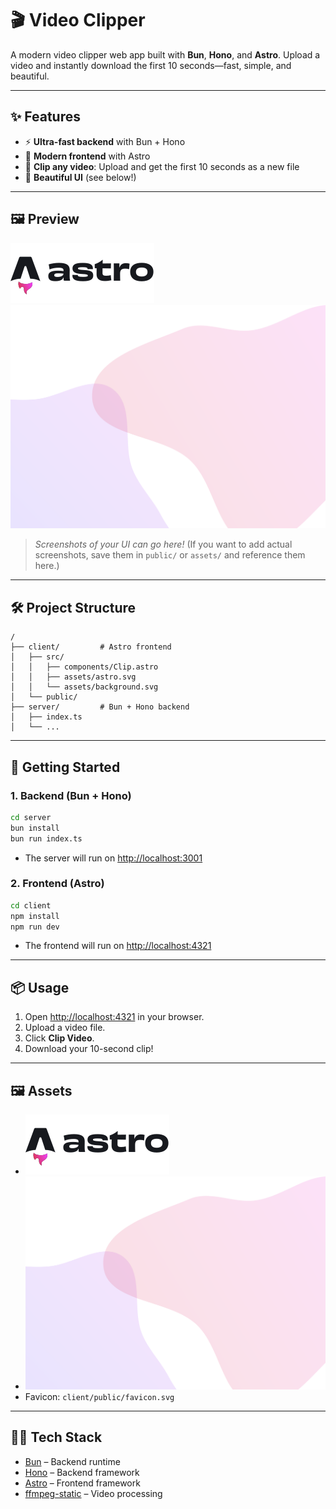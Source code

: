# 🎬 Video Clipper

A modern video clipper web app built with **Bun**, **Hono**, and **Astro**.
Upload a video and instantly download the first 10 seconds—fast, simple, and beautiful.

---

## ✨ Features

- ⚡ **Ultra-fast backend** with Bun + Hono
- 🌌 **Modern frontend** with Astro
- 🎥 **Clip any video**: Upload and get the first 10 seconds as a new file
- 🎨 **Beautiful UI** (see below!)

---

## 🖼️ Preview

![Astro Logo](client/src/assets/astro.svg)
![Background](client/src/assets/background.svg)

> _Screenshots of your UI can go here!_
> (If you want to add actual screenshots, save them in `public/` or `assets/` and reference them here.)

---

## 🛠️ Project Structure

```
/
├── client/         # Astro frontend
│   ├── src/
│   │   ├── components/Clip.astro
│   │   ├── assets/astro.svg
│   │   └── assets/background.svg
│   └── public/
├── server/         # Bun + Hono backend
│   ├── index.ts
│   └── ...
```

---

## 🚀 Getting Started

### 1. **Backend (Bun + Hono)**

```bash
cd server
bun install
bun run index.ts
```
- The server will run on [http://localhost:3001](http://localhost:3001)

### 2. **Frontend (Astro)**

```bash
cd client
npm install
npm run dev
```
- The frontend will run on [http://localhost:4321](http://localhost:4321)

---

## 📦 Usage

1. Open [http://localhost:4321](http://localhost:4321) in your browser.
2. Upload a video file.
3. Click **Clip Video**.
4. Download your 10-second clip!

---

## 🖼️ Assets

- ![Astro Logo](client/src/assets/astro.svg)
- ![Background](client/src/assets/background.svg)
- Favicon: `client/public/favicon.svg`

---

## 🧑‍💻 Tech Stack

- [Bun](https://bun.sh) – Backend runtime
- [Hono](https://hono.dev) – Backend framework
- [Astro](https://astro.build) – Frontend framework
- [ffmpeg-static](https://www.npmjs.com/package/ffmpeg-static) – Video processing


